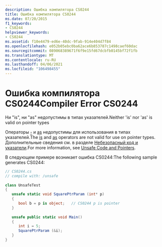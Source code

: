 ```yaml
---
description: Ошибка компилятора CS0244
title: Ошибка компилятора CS0244
ms.date: 07/20/2015
f1_keywords:
- CS0244
helpviewer_keywords:
- CS0244
ms.assetid: f10e4479-ed6e-40dc-9fab-914e404d7f84
ms.openlocfilehash: e052b05ebc0ba62ace6b853787c1498caef60dac
ms.sourcegitcommit: 089068389671f6f9e15fd67dcbfb0145bf72f1fb
ms.translationtype: MT
ms.contentlocale: ru-RU
ms.lasthandoff: 04/06/2021
ms.locfileid: "106498455"
---
```

# <a name="compiler-error-cs0244"></a><span data-ttu-id="adfd8-103">Ошибка компилятора CS0244</span><span class="sxs-lookup"><span data-stu-id="adfd8-103">Compiler Error CS0244</span></span>

<span data-ttu-id="adfd8-104">Ни "is", ни "as" недопустимы в типах указателей.</span><span class="sxs-lookup"><span data-stu-id="adfd8-104">Neither 'is' nor 'as' is valid on pointer types</span></span>  
  
 <span data-ttu-id="adfd8-105">Операторы [-](../language-reference/operators/type-testing-and-cast.md#is-operator) и [as](../language-reference/operators/type-testing-and-cast.md#as-operator) недопустимы для использования в типах указателей.</span><span class="sxs-lookup"><span data-stu-id="adfd8-105">The [is](../language-reference/operators/type-testing-and-cast.md#is-operator) and [as](../language-reference/operators/type-testing-and-cast.md#as-operator) operators are not valid for use on pointer types.</span></span> <span data-ttu-id="adfd8-106">Дополнительные сведения см. в разделе [Небезопасный код и указатели](../language-reference/unsafe-code.md).</span><span class="sxs-lookup"><span data-stu-id="adfd8-106">For more information, see [Unsafe Code and Pointers](../language-reference/unsafe-code.md).</span></span>  
  
 <span data-ttu-id="adfd8-107">В следующем примере возникает ошибка CS0244:</span><span class="sxs-lookup"><span data-stu-id="adfd8-107">The following sample generates CS0244:</span></span>  
  
```csharp  
// CS0244.cs  
// compile with: /unsafe  
  
class UnsafeTest  
{  
   unsafe static void SquarePtrParam (int* p)  
   {  
      bool b = p is object;   // CS0244 p is pointer  
   }  
  
   unsafe public static void Main()  
   {  
      int i = 5;  
      SquarePtrParam (&i);  
   }  
}  
```
